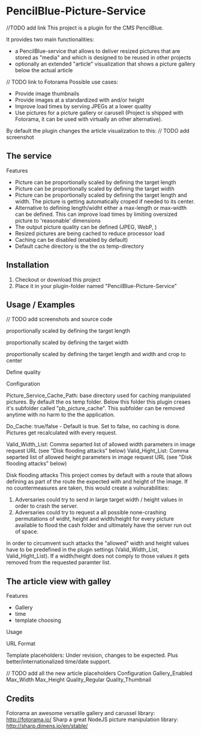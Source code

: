 # PencilBlue-Picture-Service

//TODO add link
This project is a plugin for the CMS PencilBlue.

It provides two main functionalities:
- a PencilBlue-service that allows to deliver resized pictures that are stored as "media" and which is designed to be reused in other projects
- optionally an extended "article" visualization that shows a picture gallery below the actual article

// TODO link to Fotorama
Possible use cases:
- Provide image thumbnails
- Provide images at a standardized with and/or height
- Improve load times by serving JPEGs at a lower quality
- Use pictures for a picture gallery or carusell (Project is shipped with Fotorama, it can be used with virtually an other alternative).


By default the plugin changes the article visualization to this:
// TODO add screenshot


The service
------------

Features
- Picture can be proportionally scaled by defining the target length
- Picture can be proportionally scaled by defining the target width
- Picture can be proportionally scaled by defining the target length and width. The picture is getting automatically croped if needed to its center.
- Alternative to defining length/widht either a max-length or max-width can be defined. This can improve load times by limiting oversized picture to 'reasonable' dimensions
- The output picture quality can be defined (JPEG, WebP, )
- Resized pictures are being cached to reduce processor load
- Caching can be disabled (enabled by default)
- Default cache directory is the the os temp-directory


Installation
------------

1. Checkout or download this project
2. Place it in your plugin-folder named "PencilBlue-Picture-Service"


Usage / Examples
----------------

// TODO add screenshots and source code

proportionally scaled by defining the target length


proportionally scaled by defining the target width


proportionally scaled by defining the target length and width and crop to center


Define quality



Configuration

Picture_Service_Cache_Path: base directory used for caching manipulated pictures. By default the os temp folder. Below this folder this plugin creaes it's subfolder called "pb_picture_cache". This subfolder can be removed anytime with no harm to the the application.

Do_Cache: true/false - Default is true. Set to false, no caching is done. Pictures get recalculated with every request.

Valid_Width_List: Comma separted list of allowed width parameters in image request URL (see "Disk flooding attacks" below)
Valid_Hight_List: Comma separted list of allowed height parameters in image request URL (see "Disk flooding attacks" below)

Disk flooding attacks
This project comes by default with a route that allows defining as part of the route the expected with and height of the image. If no countermeasures are taken, this would create a vulnurabilities:
1. Adversaries could try to send in large target width / height values in order to crash the server.
2. Adversaries could try to request a all possible none-crashing permutations of widht, height and width/height for every picture available to flood the cash folder and ultimately have the server run out of space.

In order to circumvent such attacks the "allowed" width and height values have to be predefined in the plugin settings (Valid_Width_List, Valid_Hight_List). If a width/height does not comply to those values it gets removed from the requested paramter list.


The article view with galley
----------

Features
- Gallery
- time
- template choosing


Usage 

URL Format


Template placeholders:
Under revision, changes to be expected. Plus better/internationalized time/date support.

// TODO add all the new article placeholders
Configuration
Gallery_Enabled
Max_Width
Max_Height
Quality_Regular
Quality_Thumbnail




Credits
----------
Fotorama an awesome versatile gallery and carussel library: http://fotorama.io/
Sharp a great NodeJS picture manipulation library: http://sharp.dimens.io/en/stable/
